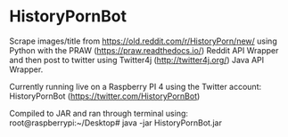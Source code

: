 # HistoryPornBot
 
Scrape images/title from https://old.reddit.com/r/HistoryPorn/new/ using Python with the PRAW (https://praw.readthedocs.io/) Reddit API Wrapper and then post to twitter using Twitter4j (http://twitter4j.org/) Java API Wrapper.

Currently running live on a Raspberry PI 4 using the Twitter account: HistoryPornBot (https://twitter.com/HistoryPornBot)

Compiled to JAR and ran through terminal using: root@raspberrypi:~/Desktop# java -jar HistoryPornBot.jar
